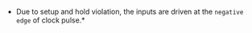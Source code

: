 * Due to setup and hold violation, the inputs are driven at the ``negative edge`` of clock pulse.*    
